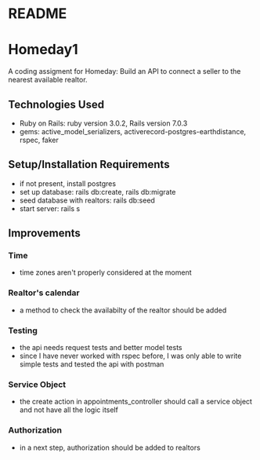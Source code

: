 # README

# Homeday1

A coding assigment for Homeday: Build an API to connect a seller to the nearest available realtor.

## Technologies Used

* Ruby on Rails: ruby version 3.0.2, Rails version 7.0.3
* gems: active_model_serializers, activerecord-postgres-earthdistance, rspec, faker

## Setup/Installation Requirements

* if not present, install postgres
* set up database: rails db:create, rails db:migrate
* seed database with realtors: rails db:seed
* start server: rails s

## Improvements

### Time
* time zones aren't properly considered at the moment

### Realtor's calendar
* a method to check the availabilty of the realtor should be added

### Testing
* the api needs request tests and better model tests
* since I have never worked with rspec before, I was only able to write simple tests and tested the api with postman

### Service Object
* the create action in appointments_controller should call a service object and not have all the logic itself

### Authorization
* in a next step, authorization should be added to realtors
